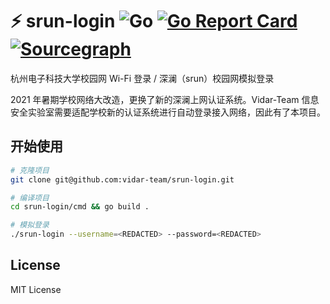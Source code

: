 # ⚡ srun-login ![Go](https://github.com/vidar-team/srun-login/workflows/Go/badge.svg) [![Go Report Card](https://goreportcard.com/badge/github.com/vidar-team/srun-login)](https://goreportcard.com/report/github.com/vidar-team/srun-login) [![Sourcegraph](https://img.shields.io/badge/view%20on-Sourcegraph-brightgreen.svg?logo=sourcegraph)](https://sourcegraph.com/github.com/vidar-team/srun-login)

杭州电子科技大学校园网 Wi-Fi 登录 / 深澜（srun）校园网模拟登录

2021 年暑期学校网络大改造，更换了新的深澜上网认证系统。Vidar-Team 信息安全实验室需要适配学校新的认证系统进行自动登录接入网络，因此有了本项目。

## 开始使用

```bash
# 克隆项目
git clone git@github.com:vidar-team/srun-login.git

# 编译项目
cd srun-login/cmd && go build .

# 模拟登录
./srun-login --username=<REDACTED> --password=<REDACTED>
```

## License

MIT License
